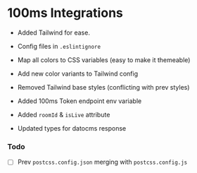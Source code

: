 # 100ms Integrations

- Added Tailwind for ease.
- Config files in `.eslintignore`

- Map all colors to CSS variables (easy to make it themeable)
- Add new color variants to Tailwind config

- Removed Tailwind base styles (conflicting with prev styles)
- Added 100ms Token endpoint env variable
- Added `roomId` & `isLive` attribute
- Updated types for datocms response

### Todo

- [ ] Prev `postcss.config.json` merging with `postcss.config.js`
